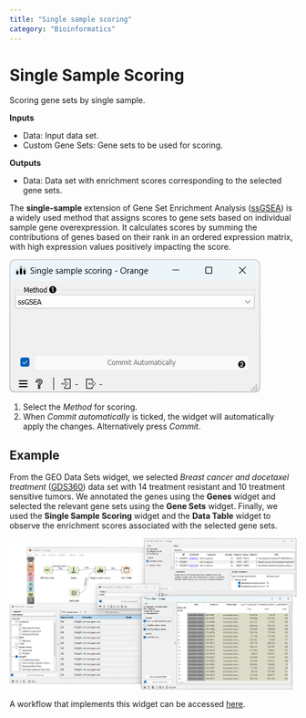 ```yaml
---
title: "Single sample scoring"
category: "Bioinformatics"
---
```

Single Sample Scoring
============

Scoring gene sets by single sample.


**Inputs**
- Data: Input data set.
- Custom Gene Sets: Gene sets to be used for scoring.

**Outputs**
- Data: Data set with enrichment scores corresponding to the selected gene sets.

The **single-sample** extension of Gene Set Enrichment Analysis ([ssGSEA](https://www.nature.com/articles/nature08460)) is a widely used method that assigns scores to gene sets based on individual sample gene overexpression. It calculates scores by summing the contributions of genes based on their rank in an ordered expression matrix, with high expression values positively impacting the score.

![](/widget-catalog/bioinformatics/images/single_sample_scoring/Single-Sample-Scoring-stamped.png)

1.  Select the *Method* for scoring.
2.  When *Commit automatically* is ticked, the widget will automatically apply the changes. Alternatively press *Commit*.


Example
-------
From the GEO Data Sets widget, we selected *Breast cancer and docetaxel treatment* ([GDS360](https://pubmed.ncbi.nlm.nih.gov/15718313/)) data set with 14 treatment resistant and 10 treatment sensitive tumors. We annotated the genes using the **Genes** widget and selected the relevant gene sets using the **Gene Sets** widget. Finally, we used the **Single Sample Scoring** widget and the **Data Table** widget to observe the enrichment scores associated with the selected gene sets.

![](/widget-catalog/bioinformatics/images/single_sample_scoring/Single-Sample-Scoring-Example.png)

A workflow that implements this widget can be accessed [here](https://download.biolab.si/download/files/workflows/orange/bioinformatics_gene_sets.ows).
